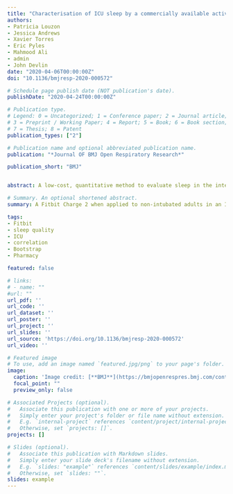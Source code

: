 ```yaml
---
title: "Characterisation of ICU sleep by a commercially available activity tracker and its agreement with patient-perceived sleep quality"
authors:
- Patricia Louzon
- Jessica Andrews
- Xavier Torres
- Eric Pyles
- Mahmood Ali
- admin
- John Devlin
date: "2020-04-06T00:00:00Z"
doi: "10.1136/bmjresp-2020-000572"

# Schedule page publish date (NOT publication's date).
publishDate: "2020-04-24T00:00:00Z"

# Publication type.
# Legend: 0 = Uncategorized; 1 = Conference paper; 2 = Journal article;
# 3 = Preprint / Working Paper; 4 = Report; 5 = Book; 6 = Book section;
# 7 = Thesis; 8 = Patent
publication_types: ["2"]

# Publication name and optional abbreviated publication name.
publication: "*Journal OF BMJ Open Respiratory Research*"

publication_short: "BMJ"


abstract: A low-cost, quantitative method to evaluate sleep in the intensive care unit (ICU) that is both feasible for routine clinical practice and reliable does not yet exist. We characterised nocturnal ICU sleep using a commercially available activity tracker and evaluated agreement between tracker-derived sleep data and patient-perceived sleep quality.

# Summary. An optional shortened abstract.
summary: A Fitbit Charge 2 when applied to non-intubated adults in an ICU consistently collects TST data but not #AW or sleep stage data at night. The TST moderately correlates with patient-perceived sleep quality; a correlation between either #AW or sleep stages and sleep quality was not found.

tags:
- Fitbit
- sleep quality
- ICU
- correlation
- Bootstrap
- Pharmacy

featured: false

# links:
# - name: ""
#url: ""
url_pdf: ''
url_code: ''
url_dataset: ''
url_poster: ''
url_project: ''
url_slides: ''
url_source: 'https://doi.org/10.1136/bmjresp-2020-000572'
url_video: ''

# Featured image
# To use, add an image named `featured.jpg/png` to your page's folder. 
image:
  caption: 'Image credit: [**BMJ**](https://bmjopenrespres.bmj.com/content/7/1?current-issue=y)'
  focal_point: ""
  preview_only: false

# Associated Projects (optional).
#   Associate this publication with one or more of your projects.
#   Simply enter your project's folder or file name without extension.
#   E.g. `internal-project` references `content/project/internal-project/index.md`.
#   Otherwise, set `projects: []`.
projects: []

# Slides (optional).
#   Associate this publication with Markdown slides.
#   Simply enter your slide deck's filename without extension.
#   E.g. `slides: "example"` references `content/slides/example/index.md`.
#   Otherwise, set `slides: ""`.
slides: example
---
```






